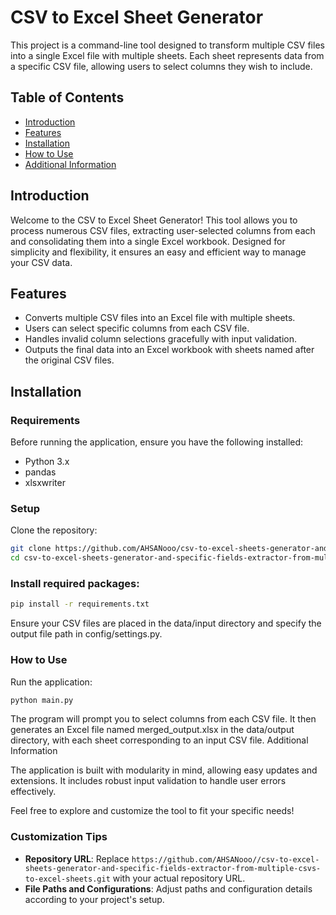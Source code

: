 
# CSV to Excel Sheet Generator

This project is a command-line tool designed to transform multiple CSV files into a single Excel file with multiple sheets. Each sheet represents data from a specific CSV file, allowing users to select columns they wish to include.

## Table of Contents

- [Introduction](#introduction)
- [Features](#features)
- [Installation](#installation)
- [How to Use](#how-to-use)
- [Additional Information](#additional-information)

## Introduction

Welcome to the CSV to Excel Sheet Generator! This tool allows you to process numerous CSV files, extracting user-selected columns from each and consolidating them into a single Excel workbook. Designed for simplicity and flexibility, it ensures an easy and efficient way to manage your CSV data.

## Features

- Converts multiple CSV files into an Excel file with multiple sheets.
- Users can select specific columns from each CSV file.
- Handles invalid column selections gracefully with input validation.
- Outputs the final data into an Excel workbook with sheets named after the original CSV files.

## Installation

### Requirements

Before running the application, ensure you have the following installed:

- Python 3.x
- pandas
- xlsxwriter

### Setup

Clone the repository:

```sh
git clone https://github.com/AHSANooo/csv-to-excel-sheets-generator-and-specific-fields-extractor-from-multiple-csvs-to-excel-sheets.git
cd csv-to-excel-sheets-generator-and-specific-fields-extractor-from-multiple-csvs-to-excel-sheets 
```
### Install required packages:

```sh
pip install -r requirements.txt
```

Ensure your CSV files are placed in the data/input directory and specify the output file path in config/settings.py.
### How to Use

Run the application:
```sh
python main.py
```

The program will prompt you to select columns from each CSV file. It then generates an Excel file named merged_output.xlsx in the data/output directory, with each sheet corresponding to an input CSV file.
Additional Information

The application is built with modularity in mind, allowing easy updates and extensions. It includes robust input validation to handle user errors effectively.

Feel free to explore and customize the tool to fit your specific needs!

### Customization Tips

- **Repository URL**: Replace `https://github.com/AHSANooo//csv-to-excel-sheets-generator-and-specific-fields-extractor-from-multiple-csvs-to-excel-sheets.git` with your actual repository URL.
- **File Paths and Configurations**: Adjust paths and configuration details according to your project's setup.
